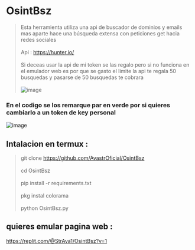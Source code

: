 # OsintBsz
> Esta herramienta utiliza una api de buscador de dominios y emails mas aparte hace una búsqueda extensa con peticiones get hacia redes sociales 
<br></br>
> Api : https://hunter.io/
<br></br>
> Si deceas usar la api de mi token se las regalo pero si no funciona en el emulador web es por que se gasto el limite la api te regala 50 busquedas y pasarse de 50 busquedas te cobrara
<br></br>
![image](https://github.com/AvastrOficial/OsintBsz/assets/91764815/6e01cb12-1009-4b67-a207-f2c72c5ac159)
### En el codigo se los remarque par en verde por si quieres cambiarlo a un token de key personal
![image](https://github.com/AvastrOficial/OsintBsz/assets/91764815/c4e30d97-2635-42e0-b5cb-d8fec772e838)
## Intalacion en termux :
> git clone https://github.com/AvastrOficial/OsintBsz
<br></br>
> cd OsintBsz
<br></br>
> pip install -r requirements.txt
<br></br>
> pkg instal colorama
<br></br>
> python OsintBsz.py
## quieres emular pagina web :
https://replit.com/@StrAva1/OsintBsz?v=1
